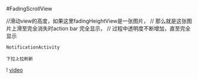 #FadingScrollView

//滑动view的高度，如果这里fadingHeightView是一张图片，
// 那么就是这张图片上滑至完全消失时action bar 完全显示，
// 过程中透明度不断增加，直至完全显示

    NotificationActivity

    下拉上拉刷新

! [ video ]( https://github.com/CNHTT/PullListView/blob/master/appimage/device-2017-05-08-113755.mp4)